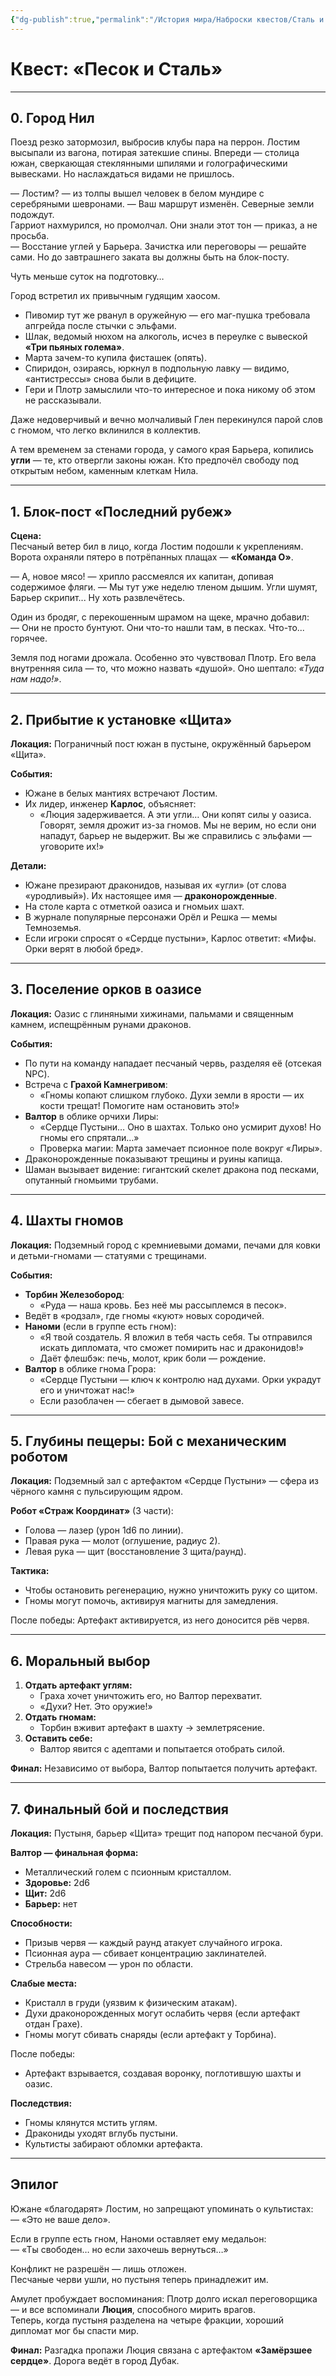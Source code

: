```yaml
---
{"dg-publish":true,"permalink":"/История мира/Наброски квестов/Сталь и песок/","noteIcon":"","created":"2025-09-07T08:22:33.459+03:00","updated":"2025-09-07T08:22:47.047+03:00"}
---
```


# Квест: «Песок и Сталь»

---

## 0. Город Нил
Поезд резко затормозил, выбросив клубы пара на перрон. Лостим высыпали из вагона, потирая затекшие спины. Впереди — столица южан, сверкающая стеклянными шпилями и голографическими вывесками. Но наслаждаться видами не пришлось.  

— Лостим? — из толпы вышел человек в белом мундире с серебряными шевронами. — Ваш маршрут изменён. Северные земли подождут.  
Гарриот нахмурился, но промолчал. Они знали этот тон — приказ, а не просьба.  
— Восстание углей у Барьера. Зачистка или переговоры — решайте сами. Но до завтрашнего заката вы должны быть на блок-посту.  

Чуть меньше суток на подготовку…  

Город встретил их привычным гудящим хаосом.  
- Пивомир тут же рванул в оружейную — его маг-пушка требовала апгрейда после стычки с эльфами.  
- Шлак, ведомый нюхом на алкоголь, исчез в переулке с вывеской **«Три пьяных голема»**.  
- Марта зачем-то купила фисташек (опять).  
- Спиридон, озираясь, юркнул в подпольную лавку — видимо, «антистрессы» снова были в дефиците.  
- Гери и Плотр замыслили что-то интересное и пока никому об этом не рассказывали.  

Даже недоверчивый и вечно молчаливый Глен перекинулся парой слов с гномом, что легко вклинился в коллектив.  

А тем временем за стенами города, у самого края Барьера, копились **угли** — те, кто отвергли законы южан. Кто предпочёл свободу под открытым небом, каменным клеткам Нила.  

---

## 1. Блок-пост «Последний рубеж»
**Сцена:**  
Песчаный ветер бил в лицо, когда Лостим подошли к укреплениям. Ворота охраняли пятеро в потрёпанных плащах — **«Команда О»**.  

— А, новое мясо! — хрипло рассмеялся их капитан, допивая содержимое фляги. — Мы тут уже неделю тленом дышим. Угли шумят, Барьер скрипит... Ну хоть развлечётесь.  

Один из бродяг, с перекошенным шрамом на щеке, мрачно добавил:  
— Они не просто бунтуют. Они что-то нашли там, в песках. Что-то... горячее.  

Земля под ногами дрожала. Особенно это чувствовал Плотр. Его вела внутренняя сила — то, что можно назвать «душой». Оно шептало: *«Туда нам надо!»*.  

---

## 2. Прибытие к установке «Щита»  
**Локация:** Пограничный пост южан в пустыне, окружённый барьером «Щита».  

**События:**  
- Южане в белых мантиях встречают Лостим.  
- Их лидер, инженер **Карлос**, объясняет:  
  - «Люция задерживается. А эти угли… Они копят силы у оазиса. Говорят, земля дрожит из-за гномов. Мы не верим, но если они нападут, барьер не выдержит. Вы же справились с эльфами — уговорите их!»  

**Детали:**  
- Южане презирают драконидов, называя их «угли» (от слова «уродливый»). Их настоящее имя — **драконорожденные**.  
- На столе карта с отметкой оазиса и гномьих шахт.  
- В журнале популярные персонажи Орёл и Решка — мемы Темноземья.  
- Если игроки спросят о «Сердце пустыни», Карлос ответит: «Мифы. Орки верят в любой бред».  

---

## 3. Поселение орков в оазисе
**Локация:** Оазис с глиняными хижинами, пальмами и священным камнем, испещрённым рунами драконов.  

**События:**  
- По пути на команду нападает песчаный червь, разделяя её (отсекая NPC).  
- Встреча с **Грахой Камнегривом**:  
  - «Гномы копают слишком глубоко. Духи земли в ярости — их кости трещат! Помогите нам остановить это!»  
- **Валтор** в облике орчихи Лиры:  
  - «Сердце Пустыни… Оно в шахтах. Только оно усмирит духов! Но гномы его спрятали…»  
  - Проверка магии: Марта замечает псионное поле вокруг «Лиры».  
- Драконорожденные показывают трещины и руины капища.  
- Шаман вызывает видение: гигантский скелет дракона под песками, опутанный гномьими трубами.  

---

## 4. Шахты гномов
**Локация:** Подземный город с кремниевыми домами, печами для ковки и детьми-гномами — статуями с трещинами.  

**События:**  
- **Торбин Железобород**:  
  - «Руда — наша кровь. Без неё мы рассыплемся в песок».  
- Ведёт в «родзал», где гномы «куют» новых сородичей.  
- **Наноми** (если в группе есть гном):  
  - «Я твой создатель. Я вложил в тебя часть себя. Ты отправился искать дипломата, что сможет помирить нас и драконидов!»  
  - Даёт флешбэк: печь, молот, крик боли — рождение.  
- **Валтор** в облике гнома Грора:  
  - «Сердце Пустыни — ключ к контролю над духами. Орки украдут его и уничтожат нас!»  
  - Если разоблачен — сбегает в дымовой завесе.  

---

## 5. Глубины пещеры: Бой с механическим роботом
**Локация:** Подземный зал с артефактом «Сердце Пустыни» — сфера из чёрного камня с пульсирующим ядром.  

**Робот «Страж Координат»** (3 части):  
- Голова — лазер (урон 1d6 по линии).  
- Правая рука — молот (оглушение, радиус 2).  
- Левая рука — щит (восстановление 3 щита/раунд).  

**Тактика:**  
- Чтобы остановить регенерацию, нужно уничтожить руку со щитом.  
- Гномы могут помочь, активируя магниты для замедления.  

После победы: Артефакт активируется, из него доносится рёв червя.  

---

## 6. Моральный выбор
1. **Отдать артефакт углям:**  
   - Граха хочет уничтожить его, но Валтор перехватит.  
   - «Духи? Нет. Это оружие!»  
2. **Отдать гномам:**  
   - Торбин вживит артефакт в шахту → землетрясение.  
3. **Оставить себе:**  
   - Валтор явится с адептами и попытается отобрать силой.  

**Финал:** Независимо от выбора, Валтор попытается получить артефакт.  

---

## 7. Финальный бой и последствия
**Локация:** Пустыня, барьер «Щита» трещит под напором песчаной бури.  

**Валтор — финальная форма:**  
- Металлический голем с псионным кристаллом.  
- **Здоровье:** 2d6  
- **Щит:** 2d6  
- **Барьер:** нет  

**Способности:**  
- Призыв червя — каждый раунд атакует случайного игрока.  
- Псионная аура — сбивает концентрацию заклинателей.  
- Стрельба навесом — урон по области.  

**Слабые места:**  
- Кристалл в груди (уязвим к физическим атакам).  
- Духи драконорожденных могут ослабить червя (если артефакт отдан Грахе).  
- Гномы могут сбивать снаряды (если артефакт у Торбина).  

После победы:  
- Артефакт взрывается, создавая воронку, поглотившую шахты и оазис.  

**Последствия:**  
- Гномы клянутся мстить углям.  
- Дракониды уходят вглубь пустыни.  
- Культисты забирают обломки артефакта.  

---

## Эпилог
Южане «благодарят» Лостим, но запрещают упоминать о культистах:  
— «Это не ваше дело».  

Если в группе есть гном, Наноми оставляет ему медальон:  
— «Ты свободен… но если захочешь вернуться…»  

Конфликт не разрешён — лишь отложен.  
Песчаные черви ушли, но пустыня теперь принадлежит им.  

Амулет пробуждает воспоминания: Плотр долго искал переговорщика — и все вспоминали **Люция**, способного мирить врагов.  
Теперь, когда пустыня разделена на четыре фракции, хороший дипломат мог бы спасти мир.  

**Финал:** Разгадка пропажи Люция связана с артефактом **«Замёрзшее сердце»**. Дорога ведёт в город Дубак.  
